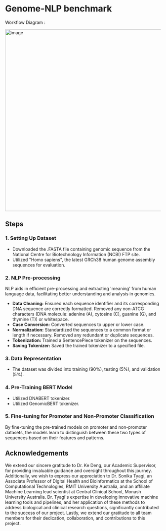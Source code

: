 # Genome-NLP benchmark 

Workflow Diagram :

<img width="586" alt="image" src="https://github.com/CodelyUnicorn/Genome-NLP/assets/139937131/50c0522a-0e90-44d7-8833-2be7f4fb402f">


## Steps

### 1. Setting Up Dataset
- Downloaded the .FASTA file containing genomic sequence from the National Centre for Biotechnology Information (NCBI) FTP site.
- Utilized "Homo sapiens", the latest GRCh38 human genome assembly sequences for evaluation.

### 2. NLP Pre-processing
NLP aids in efficient pre-processing and extracting 'meaning' from human language data, facilitating better understanding and analysis in genomics.
- **Data Cleaning:** Ensured each sequence identifier and its corresponding DNA sequence are correctly formatted. Removed any non-ATCG characters (DNA molecule: adenine (A), cytosine (C), guanine (G), and thymine (T)) or whitespace.
- **Case Conversion:** Converted sequences to upper or lower case.
- **Normalization:** Standardized the sequences to a common format or length if necessary. Removed any redundant or duplicate sequences.
- **Tokenization:** Trained a SentencePiece tokenizer on the sequences.
- **Saving Tokenizer:** Saved the trained tokenizer to a specified file.

### 3. Data Representation
- The dataset was divided into training (90%), testing (5%), and validation (5%).

### 4. Pre-Training BERT Model
- Utilized DNABERT tokenizer.
- Utilized GenomicBERT tokenizer.

### 5. Fine-tuning for Promoter and Non-Promoter Classification
By fine-tuning the pre-trained models on promoter and non-promoter datasets, the models learn to distinguish between these two types of sequences based on their features and patterns.


## Acknowledgements
We extend our sincere gratitude to Dr. Ke Deng, our Academic Supervisor, for providing invaluable guidance and oversight throughout this journey. Additionally, we wish to express our appreciation to Dr. Sonika Tyagi, an Associate Professor of Digital Health and Bioinformatics at the School of Computational Technologies, RMIT University Australia, and an affiliate Machine Learning lead scientist at Central Clinical School, Monash University Australia. Dr. Tyagi's expertise in developing innovative machine learning tools and pipelines, and her application of these methods to address biological and clinical research questions, significantly contributed to the success of our project.
Lastly, we extend our gratitude to all team members for their dedication, collaboration, and contributions to this project.



